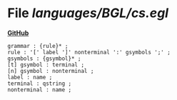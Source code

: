 # File _languages/BGL/cs.egl_
**[GitHub](https://github.com/softlang/yas/blob/master/languages/BGL/cs.egl)**
```
grammar : {rule}* ;
rule : '[' label ']' nonterminal ':' gsymbols ';' ;
gsymbols : {gsymbol}* ;
[t] gsymbol : terminal ;
[n] gsymbol : nonterminal ;
label : name ;
terminal : qstring ;
nonterminal : name ;
```
